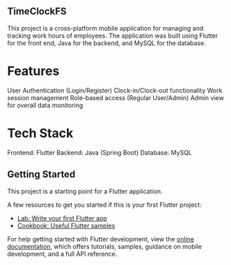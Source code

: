 ## TimeClockFS

This project is a cross-platform mobile application
 for managing and tracking work hours of employees. 
The application was built using Flutter for the front end, 
Java for the backend, and MySQL for the database.

# Features

User Authentication (Login/Register)
Clock-in/Clock-out functionality
Work session management
Role-based access (Regular User/Admin)
Admin view for overall data monitoring

# Tech Stack

Frontend: Flutter
Backend: Java (Spring Boot)
Database: MySQL

## Getting Started

This project is a starting point for a Flutter application.

A few resources to get you started if this is your first Flutter project:

- [Lab: Write your first Flutter app](https://docs.flutter.dev/get-started/codelab)
- [Cookbook: Useful Flutter samples](https://docs.flutter.dev/cookbook)

For help getting started with Flutter development, view the
[online documentation](https://docs.flutter.dev/), which offers tutorials,
samples, guidance on mobile development, and a full API reference.
